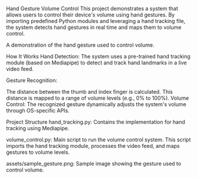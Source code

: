 Hand Gesture Volume Control
This project demonstrates a system that allows users to control their device's volume using hand gestures. By importing predefined Python modules and leveraging a hand tracking file, the system detects hand gestures in real time and maps them to volume control.


A demonstration of the hand gesture used to control volume.

How It Works
Hand Detection:
The system uses a pre-trained hand tracking module (based on Mediapipe) to detect and track hand landmarks in a live video feed.

Gesture Recognition:

The distance between the thumb and index finger is calculated.
This distance is mapped to a range of volume levels (e.g., 0% to 100%).
Volume Control:
The recognized gesture dynamically adjusts the system's volume through OS-specific APIs.

Project Structure
hand_tracking.py:
Contains the implementation for hand tracking using Mediapipe.

volume_control.py:
Main script to run the volume control system. This script imports the hand tracking module, processes the video feed, and maps gestures to volume levels.

assets/sample_gesture.png:
Sample image showing the gesture used to control volume.
